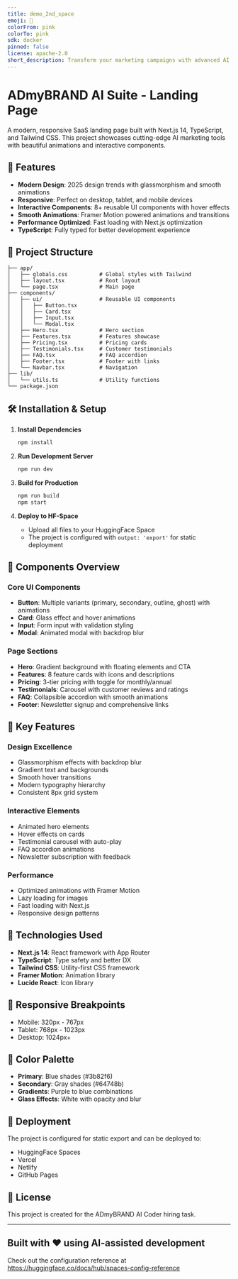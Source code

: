 ```yaml
---
title: demo_2nd_space
emoji: 🏃
colorFrom: pink
colorTo: pink
sdk: docker
pinned: false
license: apache-2.0
short_description: Transform your marketing campaigns with advanced AI
---
```


# ADmyBRAND AI Suite - Landing Page

A modern, responsive SaaS landing page built with Next.js 14, TypeScript, and Tailwind CSS. This project showcases cutting-edge AI marketing tools with beautiful animations and interactive components.

## 🚀 Features

- **Modern Design**: 2025 design trends with glassmorphism and smooth animations
- **Responsive**: Perfect on desktop, tablet, and mobile devices
- **Interactive Components**: 8+ reusable UI components with hover effects
- **Smooth Animations**: Framer Motion powered animations and transitions
- **Performance Optimized**: Fast loading with Next.js optimization
- **TypeScript**: Fully typed for better development experience

## 📁 Project Structure

```
├── app/
│   ├── globals.css          # Global styles with Tailwind
│   ├── layout.tsx           # Root layout
│   └── page.tsx             # Main page
├── components/
│   ├── ui/                  # Reusable UI components
│   │   ├── Button.tsx
│   │   ├── Card.tsx
│   │   ├── Input.tsx
│   │   └── Modal.tsx
│   ├── Hero.tsx             # Hero section
│   ├── Features.tsx         # Features showcase
│   ├── Pricing.tsx          # Pricing cards
│   ├── Testimonials.tsx     # Customer testimonials
│   ├── FAQ.tsx              # FAQ accordion
│   ├── Footer.tsx           # Footer with links
│   └── Navbar.tsx           # Navigation
├── lib/
│   └── utils.ts             # Utility functions
└── package.json
```

## 🛠 Installation & Setup

1. **Install Dependencies**
   ```bash
   npm install
   ```

2. **Run Development Server**
   ```bash
   npm run dev
   ```

3. **Build for Production**
   ```bash
   npm run build
   npm start
   ```

4. **Deploy to HF-Space**
   - Upload all files to your HuggingFace Space
   - The project is configured with `output: 'export'` for static deployment

## 🎨 Components Overview

### Core UI Components
- **Button**: Multiple variants (primary, secondary, outline, ghost) with animations
- **Card**: Glass effect and hover animations
- **Input**: Form input with validation styling
- **Modal**: Animated modal with backdrop blur

### Page Sections
- **Hero**: Gradient background with floating elements and CTA
- **Features**: 8 feature cards with icons and descriptions
- **Pricing**: 3-tier pricing with toggle for monthly/annual
- **Testimonials**: Carousel with customer reviews and ratings
- **FAQ**: Collapsible accordion with smooth animations
- **Footer**: Newsletter signup and comprehensive links

## 🎯 Key Features

### Design Excellence
- Glassmorphism effects with backdrop blur
- Gradient text and backgrounds
- Smooth hover transitions
- Modern typography hierarchy
- Consistent 8px grid system

### Interactive Elements
- Animated hero elements
- Hover effects on cards
- Testimonial carousel with auto-play
- FAQ accordion animations
- Newsletter subscription with feedback

### Performance
- Optimized animations with Framer Motion
- Lazy loading for images
- Fast loading with Next.js
- Responsive design patterns

## 🔧 Technologies Used

- **Next.js 14**: React framework with App Router
- **TypeScript**: Type safety and better DX
- **Tailwind CSS**: Utility-first CSS framework
- **Framer Motion**: Animation library
- **Lucide React**: Icon library

## 📱 Responsive Breakpoints

- Mobile: 320px - 767px
- Tablet: 768px - 1023px
- Desktop: 1024px+

## 🎨 Color Palette

- **Primary**: Blue shades (#3b82f6)
- **Secondary**: Gray shades (#64748b)
- **Gradients**: Purple to blue combinations
- **Glass Effects**: White with opacity and blur

## 🚀 Deployment

The project is configured for static export and can be deployed to:
- HuggingFace Spaces
- Vercel
- Netlify
- GitHub Pages

## 📄 License

This project is created for the ADmyBRAND AI Coder hiring task.

---

**Built with ❤️ using AI-assisted development**
---


Check out the configuration reference at https://huggingface.co/docs/hub/spaces-config-reference